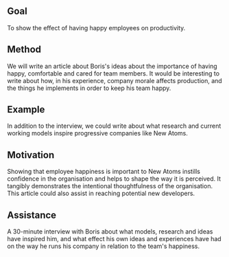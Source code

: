 ## Goal
To show the effect of having happy employees on productivity.

## Method
We will write an article about Boris's ideas about the importance of having happy, comfortable and cared for team members. It would be interesting to write about how, in his experience, company morale affects production, and the things he implements in order to keep his team happy.

## Example
In addition to the interview, we could write about what research and current working models inspire progressive companies like New Atoms.

## Motivation
Showing that employee happiness is important to New Atoms instills confidence in the organisation and helps to shape the way it is perceived. It tangibly demonstrates the intentional thoughtfulness of the organisation. This article could also assist in reaching potential new developers.

## Assistance
A 30-minute interview with Boris about what models, research and ideas have inspired him, and what effect his own ideas and experiences have had on the way he runs his company in relation to the team's happiness.
